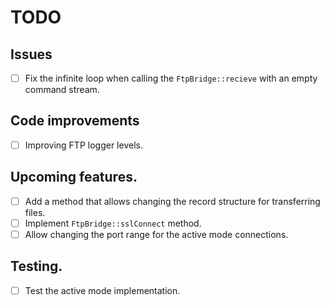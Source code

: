 # TODO

## Issues

- [ ] Fix the infinite loop when calling the `FtpBridge::recieve` with an empty command stream.

## Code improvements

- [ ] Improving FTP logger levels.

## Upcoming features.

- [ ] Add a method that allows changing the record structure for transferring files.
- [ ] Implement `FtpBridge::sslConnect` method.
- [ ] Allow changing the port range for the active mode connections.

## Testing.

- [ ] Test the active mode implementation.
 